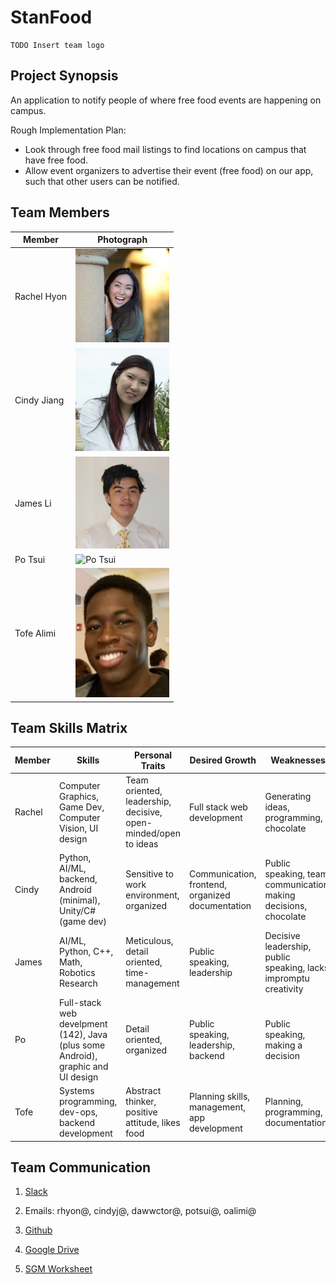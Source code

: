 # StanFood

```
TODO Insert team logo

```

## Project Synopsis
An application to notify people of where free food events are happening on campus.

Rough Implementation Plan:
- Look through free food mail listings to find locations on campus that have free food.
- Allow event organizers to advertise their event (free food) on our app, such that other users can be notified.


## Team Members

Member | Photograph
--- | ---
Rachel Hyon | <img src="img/rachel-hyon.jpg" alt="Rachel Hyon" title="Rachel Hyon" width="150">
Cindy Jiang | <img src="img/cindy-jiang.png" alt="Cindy Jiang" title="Cindy Jiang" width="150">
James Li | <img src="img/james-li.jpg" alt="James Li" title="James Li" width="150">
Po Tsui | <img src="img/po-tsui.jpg" alt="Po Tsui" title="Po Tsui" width="150">
Tofe Alimi | <img src="img/tofe-alimi.jpg" alt="Tofe Alimi" title="Tofe Alimi" width="150">

## Team Skills Matrix
Member | Skills | Personal Traits | Desired Growth | Weaknesses
--- | --- | --- | --- | ---
Rachel | Computer Graphics, Game Dev, Computer Vision, UI design | Team oriented, leadership, decisive, open-minded/open to ideas | Full stack web development | Generating ideas, programming, chocolate
Cindy | Python, AI/ML, backend, Android (minimal), Unity/C# (game dev) | Sensitive to work environment, organized | Communication, frontend, organized documentation | Public speaking, team communication, making decisions, chocolate
James | AI/ML, Python, C++, Math, Robotics Research | Meticulous, detail oriented, time-management | Public speaking, leadership | Decisive leadership, public speaking, lacks impromptu creativity
Po | Full-stack web develpment (142), Java (plus some Android), graphic and UI design | Detail oriented, organized | Public speaking, leadership, backend | Public speaking, making a decision
Tofe | Systems programming, dev-ops, backend development | Abstract thinker, positive attitude, likes food | Planning skills, management, app development | Planning, programming, documentation

## Team Communication
1. [Slack](https://cs-194-workspace.slack.com)
   
2. Emails: rhyon@, cindyj@, dawwctor@, potsui@, oalimi@

3. [Github](https://github.com/orgs/StanfordCS194/teams/team-15/)

4. [Google Drive](https://drive.google.com/drive/u/1/folders/0AIla_VYnIjdDUk9PVA)

5. [SGM Worksheet](https://docs.google.com/forms/d/e/1FAIpQLScA703by3aiGb1q0-2mhnf3ev_TM9sr1qZI05onyShcSTVDKg/viewform)
